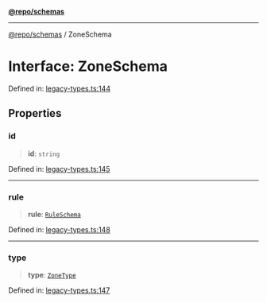 [**@repo/schemas**](../README.md)

***

[@repo/schemas](../README.md) / ZoneSchema

# Interface: ZoneSchema

Defined in: [legacy-types.ts:144](https://github.com/alexqguo/drinking-board-game-v3/blob/1fd51bdd7d56dd7c938617f9ae2969ed8892dac1/packages/schemas/src/legacy-types.ts#L144)

## Properties

### id

> **id**: `string`

Defined in: [legacy-types.ts:145](https://github.com/alexqguo/drinking-board-game-v3/blob/1fd51bdd7d56dd7c938617f9ae2969ed8892dac1/packages/schemas/src/legacy-types.ts#L145)

***

### rule

> **rule**: [`RuleSchema`](../type-aliases/RuleSchema.md)

Defined in: [legacy-types.ts:148](https://github.com/alexqguo/drinking-board-game-v3/blob/1fd51bdd7d56dd7c938617f9ae2969ed8892dac1/packages/schemas/src/legacy-types.ts#L148)

***

### type

> **type**: [`ZoneType`](../enumerations/ZoneType.md)

Defined in: [legacy-types.ts:147](https://github.com/alexqguo/drinking-board-game-v3/blob/1fd51bdd7d56dd7c938617f9ae2969ed8892dac1/packages/schemas/src/legacy-types.ts#L147)
